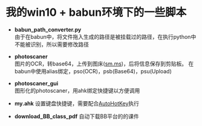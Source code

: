 # 我的win10 + babun环境下的一些脚本

- **babun_path_converter.py**  
    由于在babun中，将文件拖入生成的路径是被挂载过的路径，在执行python中不能被识别，所以需要修改路径

- **photoscaner**  
    图片的OCR，转base64，上传到图床([sm.ms](https://sm.ms))，后将信息保存到剪贴板。
    在babun中使用alias绑定，pso(OCR)，psb(Base64)，psu(Upload)

- **photoscaner_gui**  
    图形化的photoscaner，用ahk绑定快捷键以方便调用  

- **my.ahk**
    设置键盘快捷键，需要配合[AutoHotKey](https://www.autohotkey.com/download/)执行  

- **download_BB_class_pdf**
    自动下载BB平台的的课件



